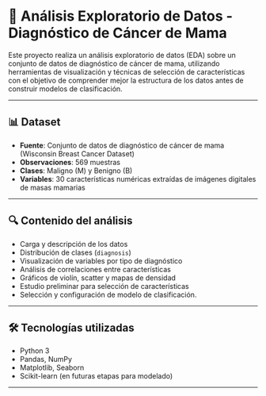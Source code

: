 # 🧠 Análisis Exploratorio de Datos - Diagnóstico de Cáncer de Mama

Este proyecto realiza un análisis exploratorio de datos (EDA) sobre un conjunto de datos de diagnóstico de cáncer de mama, utilizando herramientas de visualización y técnicas de selección de características con el objetivo de comprender mejor la estructura de los datos antes de construir modelos de clasificación.

---

## 📊 Dataset

- **Fuente**: Conjunto de datos de diagnóstico de cáncer de mama (Wisconsin Breast Cancer Dataset)
- **Observaciones**: 569 muestras
- **Clases**: Maligno (M) y Benigno (B)
- **Variables**: 30 características numéricas extraídas de imágenes digitales de masas mamarias

---

## 🔍 Contenido del análisis

- Carga y descripción de los datos
- Distribución de clases (`diagnosis`)
- Visualización de variables por tipo de diagnóstico
- Análisis de correlaciones entre características
- Gráficos de violín, scatter y mapas de densidad
- Estudio preliminar para selección de características
- Selección y configuración de modelo de clasificación.
---

## 🛠️ Tecnologías utilizadas

- Python 3
- Pandas, NumPy
- Matplotlib, Seaborn
- Scikit-learn (en futuras etapas para modelado)

---
